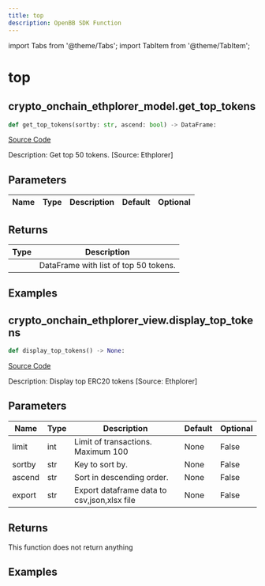 ```yaml
---
title: top
description: OpenBB SDK Function
---
```


import Tabs from '@theme/Tabs';
import TabItem from '@theme/TabItem';

# top

<Tabs>
<TabItem value="model" label="Model" default>

## crypto_onchain_ethplorer_model.get_top_tokens

```python title='openbb_terminal/cryptocurrency/onchain/ethplorer_model.py'
def get_top_tokens(sortby: str, ascend: bool) -> DataFrame:
```
[Source Code](https://github.com/OpenBB-finance/OpenBBTerminal/tree/main/openbb_terminal/cryptocurrency/onchain/ethplorer_model.py#L268)

Description: Get top 50 tokens. [Source: Ethplorer]

## Parameters

| Name | Type | Description | Default | Optional |
| ---- | ---- | ----------- | ------- | -------- |

## Returns

| Type | Description |
| ---- | ----------- |
|  | DataFrame with list of top 50 tokens. |

## Examples



</TabItem>
<TabItem value="view" label="View">

## crypto_onchain_ethplorer_view.display_top_tokens

```python title='openbb_terminal/decorators.py'
def display_top_tokens() -> None:
```
[Source Code](https://github.com/OpenBB-finance/OpenBBTerminal/tree/main/openbb_terminal/decorators.py#L70)

Description: Display top ERC20 tokens [Source: Ethplorer]

## Parameters

| Name | Type | Description | Default | Optional |
| ---- | ---- | ----------- | ------- | -------- |
| limit | int | Limit of transactions. Maximum 100 | None | False |
| sortby | str | Key to sort by. | None | False |
| ascend | str | Sort in descending order. | None | False |
| export | str | Export dataframe data to csv,json,xlsx file | None | False |

## Returns

This function does not return anything

## Examples



</TabItem>
</Tabs>